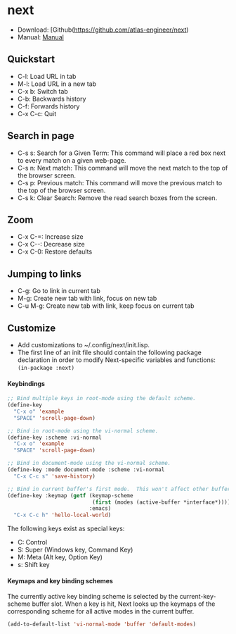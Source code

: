 # next

* Download: [Github(https://github.com/atlas-engineer/next)
* Manual: [Manual](https://github.com/atlas-engineer/next/blob/master/documents/MANUAL.org)

## Quickstart

* C-l: Load URL in tab
* M-l: Load URL in a new tab
* C-x b: Switch tab
* C-b: Backwards history
* C-f: Forwards history
* C-x C-c: Quit


## Search in page

* C-s s: Search for a Given Term: This command will place a red box next to every match on a given web-page.
* C-s n: Next match: This command will move the next match to the top of the browser screen.
* C-s p: Previous match: This command will move the previous match to the top of the browser screen.
* C-s k: Clear Search: Remove the read search boxes from the screen.

## Zoom

* C-x C-=: Increase size
* C-x C--: Decrease size
* C-x C-0: Restore defaults


## Jumping to links

* C-g: Go to link in current tab
* M-g: Create new tab with link, focus on new tab
* C-u M-g: Create new tab with link, keep focus on current tab

## Customize

* Add customizations to ~/.config/next/init.lisp.
* The first line of an init file should contain the following package declaration in order to modify Next-specific variables and functions: `(in-package :next)`

#### Keybindings

```lisp
;; Bind multiple keys in root-mode using the default scheme.
(define-key
  "C-x o" 'example
  "SPACE" 'scroll-page-down)

;; Bind in root-mode using the vi-normal scheme.
(define-key :scheme :vi-normal
  "C-x o" 'example
  "SPACE" 'scroll-page-down)

;; Bind in document-mode using the vi-normal scheme.
(define-key :mode document-mode :scheme :vi-normal
  "C-x C-c s" 'save-history)

;; Bind in current buffer's first mode.  This won't affect other buffers.
(define-key :keymap (getf (keymap-scheme
                           (first (modes (active-buffer *interface*))))
                          :emacs)
  "C-x C-c h" 'hello-local-world)
```

The following keys exist as special keys:

* C: Control
* S: Super (Windows key, Command Key)
* M: Meta (Alt key, Option Key)
* s: Shift key

#### Keymaps and key binding schemes

The currently active key binding scheme is selected by the current-key-scheme buffer slot.  When a key is hit, Next looks up the keymaps of the corresponding scheme for all active modes in the current buffer.

```lisp
(add-to-default-list 'vi-normal-mode 'buffer 'default-modes)
```




